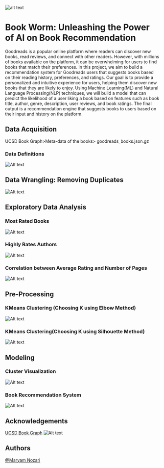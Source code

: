 
![alt text](https://github.com/MaryamNzr/Goodreads-Book-Recommendation/blob/main/Pics/Picture11.jpg)
# Book Worm: Unleashing the Power of AI on Book Recommendation

Goodreads is a popular online platform where readers can discover new books, read reviews, and connect with other readers. However, with millions of books available on the platform, it can be overwhelming for users to find books that match their preferences. In this project, we aim to build a recommendation system for Goodreads users that suggests books based on their reading history, preferences, and ratings. Our goal is to provide a personalized and intuitive experience for users, helping them discover new books that they are likely to enjoy. Using Machine Learning(ML) and Natural Language Processing(NLP) techniques, we will build a model that can predict the likelihood of a user liking a book based on features such as book title, author, genre, description, user reviews, and book ratings. The final output is a recommendation engine that suggests books to users based on their input and history on the platform.
## Data Acquisition
UCSD Book Graph>Meta-data of the books> goodreads_books.json.gz 
### Data Definitions
![Alt text](https://github.com/MaryamNzr/Goodreads-Book-Recommendation/blob/main/Pics/Picture2.png)
## Data Wrangling: Removing Duplicates
![Alt text](https://github.com/MaryamNzr/Goodreads-Book-Recommendation/blob/main/Pics/Picture3.png)
## Exploratory Data Analysis
### Most Rated Books
![Alt text](https://github.com/MaryamNzr/Goodreads-Book-Recommendation/blob/main/Pics/Picture4.png)
### Highly Rates Authors
![Alt text](https://github.com/MaryamNzr/Goodreads-Book-Recommendation/blob/main/Pics/Picture5.png)
### Correlation between Average Rating and Number of Pages
![Alt text](https://github.com/MaryamNzr/Goodreads-Book-Recommendation/blob/main/Pics/Picture6.png)
## Pre-Processing 
### KMeans Clustering (Choosing K using Elbow Method)
![Alt text](https://github.com/MaryamNzr/Goodreads-Book-Recommendation/blob/main/Pics/Picture10.png)
### KMeans Clustering(Choosing K using Silhouette Method)
![Alt text](https://github.com/MaryamNzr/Goodreads-Book-Recommendation/blob/main/Pics/Picture7.png)

## Modeling
### Cluster Visualization
![Alt text](https://github.com/MaryamNzr/Goodreads-Book-Recommendation/blob/main/Pics/Picture8.png)
### Book Recommendation System
![Alt text](https://github.com/MaryamNzr/Goodreads-Book-Recommendation/blob/main/Pics/Picture9.png)

## Acknowledgements
[UCSD Book Graph](https://sites.google.com/eng.ucsd.edu/ucsdbookgraph/home)
![Alt text](https://github.com/MaryamNzr/Goodreads-Book-Recommendation/blob/main/Pics/Screen%20Shot%202023-06-06%20at%203.46.13%20PM.png)

## Authors
[@Maryam Nozari](https://github.com/MaryamNzr)

